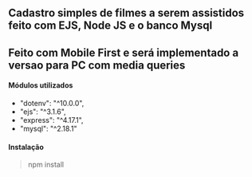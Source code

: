 ## Cadastro simples de filmes a serem assistidos feito com EJS, Node JS e o banco Mysql

## Feito com Mobile First e será implementado a versao para PC com media queries

#### Módulos utilizados

-   "dotenv": "^10.0.0",
-   "ejs": "^3.1.6",
-   "express": "^4.17.1",
-   "mysql": "^2.18.1"

#### Instalação

> npm install



